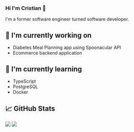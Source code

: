 ### Hi I'm Cristian 👋

I'm a former software engineer turned software developer. 

## 🔭 I'm currently working on

- Diabetes Meal Planning app using Spoonacular API
- Ecommerce backend application

## 🌱 I'm currently learning
 
- TypeScript
- PostgreSQL 
- Docker

## 📈 GitHub Stats 
<img align="center" src="https://github-readme-stats.vercel.app/api/?username=cristianordonez&theme=nightowl&hide=stars,issues&show_icons=true" />
<img align="center" src="https://github-readme-stats.vercel.app/api/top-langs/?username=cristianordonez&theme=nightowl&compact=true" />

